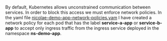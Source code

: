 By default, Kubernetes allows unconstrained communication between services.
In order to block this access we must enforce network policies.
In the yaml file [nicolae-demo-app-network-policies.yam](nicolae-demo-app-network-policies) I have created a network policy for each pod that has the label **service-a-app** or **service-b-app** to accept only ingress traffic from the ingress service deployed in the namespace **ns-demo-app**.
